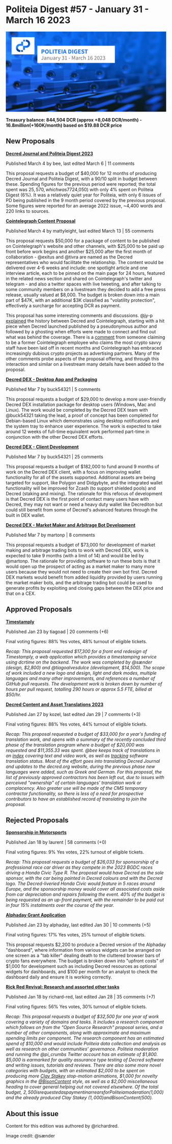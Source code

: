 # Politeia Digest #57 - January 31 - March 16 2023

![Image credit: @sænder](img/issue057/057-title.png)

**Treasury balance: 844,504 DCR (approx +8,048 DCR/month) - $16.8 million (+$160K/month) based on $19.88 DCR price**

## New Proposals

**[Decred Journal and Politeia Digest 2023](https://proposals.decred.org/record/9e68dca)**

Published March 4 by bee, last edited March 6 | 11 comments

This proposal requests a budget of $40,000 for 12 months of producing Decred Journal and Politeia Digest, with a 90/10 split in budget between these. Spending figures for the previous period were reported; the total spent was $25,570, which was 77% of the proposal's limit, and it was spent mostly on the Journal ($24,050) with only 4% spent on Politeia Digest (6%). It was a relatively quiet year for Politeia, with only 6 issues of PD being published in the 9 month period covered by the previous proposal. Some figures were reported for an average 2022 issue, ~4,400 words and 220 links to sources.

**[Cointelegraph Content Proposal](https://proposals.decred.org/record/ff64137)**

Published March 4 by mattyleight, last edited March 13 | 55 comments

This proposal requests $50,000 for a package of content to be published on Cointelegraph's website and other channels, with $25,000 to be paid up front before work begins and another $25,000 after the first month of collaboration - @exitus and @tivra are named as the Decred representatives who would facilitate the relationship. The content would be delivered over 4-6 weeks and include: one spotlight article and one interview article, each to be pinned on the main page for 24 hours, featured in the related news section and shared on Cointelegraph's twitter and telegram - and also a twitter spaces with live tweeting, and after talking to some community members on a livestream they decided to add a free press release, usually valued at $8,000. The budget is broken down into a main part of $47K, with an additional $3K classified as "volatility protection", effectively a surcharge for accepting DCR as payment.  

This proposal has some interesting comments and discussions. @jy-p [explained](https://proposals.decred.org/record/ff64137/comments/19) the history between Decred and Cointelegraph, starting with a hit piece when Decred launched published by a pseudonymous author and followed by a ghosting when efforts were made to connect and find out what was behind the coverage. There is a [comment](https://proposals.decred.org/record/ff64137/comments/16) from someone claiming to be a former Cointelegraph employee who claims the most crypto savvy staff have been laid off in recent months and Cointelegraph has embraced increasingly dubious crypto projects as advertising partners. Many of the other comments probe aspects of the proposal offering, and through this interaction and similar on a livestream many details have been added to the proposal.

**[Decred DEX - Desktop App and Packaging](https://proposals.decred.org/record/ae7c4fe)**

Published Mar 7 by buck54321 | 5 comments

This proposal requests a budget of $29,000 to develop a more user-friendly Decred DEX installation package for desktop users (Windows, Mac and Linux). The work would be completed by the Decred DEX team with @buck54321 taking the lead, a proof of concept has been completed for Debian-based Linux which demonstrates using desktop notifications and the system tray to enhance user experience. The work is expected to take around 12 weeks of full-time equivalent work performed part-time in conjunction with the other Decred DEX efforts.

**[Decred DEX - Client Development](https://proposals.decred.org/record/ca6b749)**

Published Mar 7 by buck54321 | 25 comments

This proposal requests a budget of $182,000 to fund around 9 months of work on the Decred DEX client, with a focus on improving wallet functionality for all of the assets supported. Additional assets are being targeted for support, like Polygon and Didgybyte, and the integrated wallet functionality will be improved for Zcash (to support shielded pools) and Decred (staking and mixing). The rationale for this refocus of development is that Decred DEX is the first point of contact many users have with Decred, they may not want or need a heavy duty wallet like Decrediton but could still benefit from some of Decred's advanced features through the built in DEX wallet. 

**[Decred DEX - Market Maker and Arbitrage Bot Development](https://proposals.decred.org/record/8b1ceda)**

Published Mar 7 by martonp | 8 comments

This proposal requests a budget of $73,000 for development of market making and arbitrage trading bots to work with Decred DEX, work is expected to take 9 months (with a limit of 14) and would be led by @martonp. The rationale for providing software to run these bots is that it would open up the prospect of acting as a market maker to many more users because they would not need to create their own bot first. Decred DEX markets would benefit from added liquidity provided by users running the market maker bots, and the arbitrage trading bot could be used to generate profits by exploiting and closing gaps between the DEX price and that on a CEX.

## Approved Proposals

**[Timestamply](https://proposals.decred.org/record/855a506)**

Published Jan 23 by tiagoad | 20 comments (+6)

Final voting figures: 88% Yes votes, 48% turnout of eligible tickets.

*Recap: This proposal requested $17,300 for a front end redesign of Timestamply, a web application which provides a timestamping service using dcrtime on the backend. The work was completed by @sænder (design, $2,800) and @tiagoalvesdulce (development, $14,500). The scope of work included a new logo and design, light and dark modes, multiple languages and many other improvements, and references a number of GitHub pull requests. The development work is broken down by number of hours per pull request, totalling 290 hours or approx 5.5 FTE, billed at $50/hr.*

**[Decred Content and Asset Translations 2023](https://proposals.decred.org/record/31c4b5f)**

Published Jan 27 by kozel, last edited Jan 29 | 7 comments (+3)

Final voting figures: 88% Yes votes, 44% turnout of eligible tickets.

*Recap: This proposal requested a budget of $33,000 for a year's funding of translation work, and opens with a summary of the recently concluded third phase of the translation program where a budget of $20,000 was requested and $11,355.33 was spent. @bee keeps track of translations in an [index](https://github.com/decredcommunity/translations/blob/master/index.md) covering text and video work, as well as [tracking](https://github.com/decredcommunity/translations/blob/master/status.md) software translation status. Most of the effort goes into translating Decred Journal and updates to the decred.org website, during the previous phase new languages were added, such as Greek and German. For this proposal, the list of previously approved contractors has been left out, due to issues with perceived "ownership" of certain languages' translation work or complacency. Also greater use will be made of the CMS temporary contractor functionality, so there is less of a need for prospective contributors to have an established record of translating to join the proposal.*

## Rejected Proposals

**[Sponsorship in Motorsports](https://proposals.decred.org/record/2b19c56)**

Published Jan 18 by laurent | 58 comments (+0)

Final voting figures: 9% Yes votes, 22% turnout of eligible tickets.

*Recap: This proposal requests a budget of $26,033 for sponsorship of a professional race car driver as they compete in the 2023 BGDC races driving a Honda Civic Type R. The proposal would have Decred as the sole sponsor, with the car being painted in Decred colours and with the Decred logo. The Decred-liveried Honda Civic would feature in 5 races around Europe, and the sponsorship money would cover all associated costs aside from car depreciation and repairs following the event. 40% of the budget is being requested as an up-front payment, with the remainder to be paid out in four 15% instalments over the course of the year.*

**[Alphaday Grant Application](https://proposals.decred.org/record/49793bf)**

Published Jan 23 by alphaday, last edited Jan 30 | 10 comments (+5)

Final voting figures: 17% Yes votes, 25% turnout of eligible tickets.

This proposal requests $2,200 to produce a Decred version of the Alphaday "dashboard", where information from various widgets can be arranged on one screen as a "tab killer" dealing death to the cluttered browser bars of crypto fans everywhere. The budget is broken down into "upfront costs" of $1,000 for development such as including Decred resources as optional widgets for dashboards, and $100 per month for an analyst to check the dashboard daily and ensure it is working correctly.

**[Rick Red Revival: Research and assorted other tasks](https://proposals.decred.org/record/f12258b)**

Published Jan 18 by richard-red, last edited Jan 28 | 35 comments (+7)

Final voting figures: 56% Yes votes, 30% turnout of eligible tickets.

*Recap: This proposal requests a budget of $32,500 for one year of work covering a variety of domains and tasks. It includes a research component which follows on from the "Open Source Research" proposal series, and a number of other components, along with approximate and maximum spending limits per component. The research component has an estimated spend of $10,000 and would include Politeia data collection and analysis as well as research on other communities' governance. Politeia moderation and running the @pi\_crumbs Twitter account has an estimate of $1,800. $5,000 is earmarked for quality assurance type testing of Decred software and writing issues, tutorials and reviews. There are also some more novel categories with budgets, with an estimated $2,000 to be spent on producing more [Clay Stakey](https://www.youtube.com/@claystakey5157) stop-motion animations, $1,000 for novelty graphics in the [@BisonContent](https://twitter.com/BisonContent) style, as well as a $2,000 miscellaneous heading to cover general helping out not covered elsewhere. Of the total budget, $2,500 is requested as payment in arrears for Politeia moderation ($1,000) and the already produced Clay Stakey ($1,000) and Bison Content ($500).*

## About this issue

Content for this edition was authored by @richardred.

Image credit: @sænder
